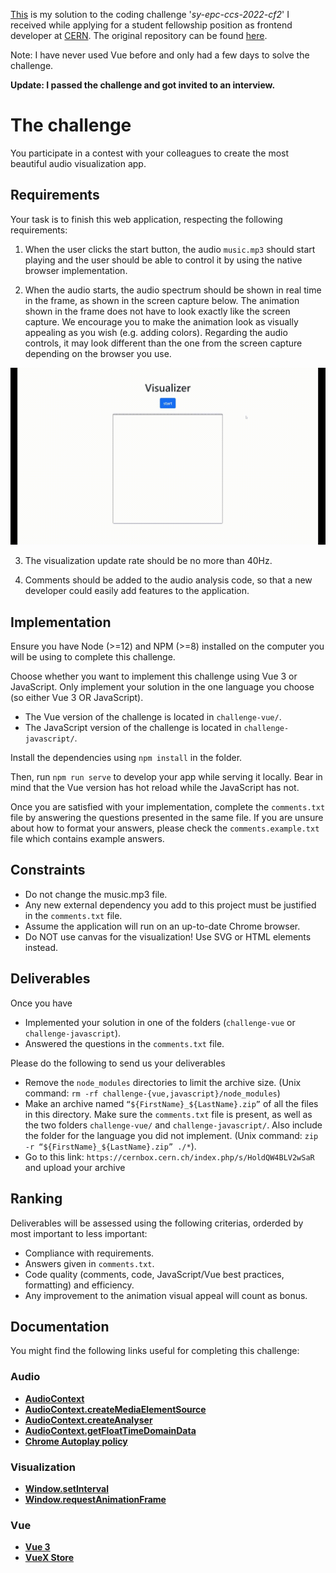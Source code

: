 [This](https://badertim.github.io/sy-epc-ccs-2022-cf2-coding-challenge/) is my solution to the coding challenge '_sy-epc-ccs-2022-cf2_' I received while applying for a student fellowship position as frontend developer at [CERN](https://home.cern/). The original repository can be found [here](https://github.com/7PH/sy-epc-ccs-2022-cf2-coding-challenge).  

Note: I have never used Vue before and only had a few days to solve the challenge.
  
**Update: I passed the challenge and got invited to an interview.**


# The challenge

You participate in a contest with your colleagues to create the most beautiful audio visualization app.

## Requirements

Your task is to finish this web application, respecting the following requirements:

1. When the user clicks the start button, the audio `music.mp3` should start playing and the user should be able to control it by using the native browser implementation.

2. When the audio starts, the audio spectrum should be shown in real time in the frame, as shown in the screen capture below. The animation shown in the frame does not have to look exactly like the screen capture. We encourage you to make the animation look as visually appealing as you wish (e.g. adding colors). Regarding the audio controls, it may look different than the one from the screen capture depending on the browser you use.

![Screen capture took on Chrome on Windows 10](./doc/screencapture.gif)

3. The visualization update rate should be no more than 40Hz.

4. Comments should be added to the audio analysis code, so that a new developer could easily add features to the application.

## Implementation

Ensure you have Node (>=12) and NPM (>=8) installed on the computer you will be using to complete this challenge.

Choose whether you want to implement this challenge using Vue 3 or JavaScript. Only implement your solution in the one language you choose (so either Vue 3 OR JavaScript).
- The Vue version of the challenge is located in `challenge-vue/`.
- The JavaScript version of the challenge is located in `challenge-javascript/`.

Install the dependencies using `npm install` in the folder.

Then, run `npm run serve` to develop your app while serving it locally. Bear in mind that the Vue version has hot reload while the JavaScript has not. 

Once you are satisfied with your implementation, complete the `comments.txt` file by answering the questions presented in the same file. If you are unsure about how to format your answers, please check the `comments.example.txt` file which contains example answers.

## Constraints

* Do not change the music.mp3 file.
* Any new external dependency you add to this project must be justified in the `comments.txt` file.
* Assume the application will run on an up-to-date Chrome browser.
* Do NOT use canvas for the visualization! Use SVG or HTML elements instead.

## Deliverables

Once you have
* Implemented your solution in one of the folders (`challenge-vue` or `challenge-javascript`).
* Answered the questions in the `comments.txt` file.

Please do the following to send us your deliverables
* Remove the `node_modules` directories to limit the archive size. (Unix command: `rm -rf challenge-{vue,javascript}/node_modules`)
* Make an archive named `“${FirstName}_${LastName}.zip”` of all the files in this directory. Make sure the `comments.txt` file is present, as well as the two folders `challenge-vue/` and `challenge-javascript/`. Also include the folder for the language you did not implement. (Unix command: `zip -r “${FirstName}_${LastName}.zip” ./*`). 
* Go to this link: `https://cernbox.cern.ch/index.php/s/HoldQW4BLV2wSaR` and upload your archive

## Ranking

Deliverables will be assessed using the following criterias, orderded by most important to less important:
* Compliance with requirements.
* Answers given in `comments.txt`.
* Code quality (comments, code, JavaScript/Vue best practices, formatting) and efficiency.
* Any improvement to the animation visual appeal will count as bonus.

## Documentation

You might find the following links useful for completing this challenge:

### Audio
* **[AudioContext](https://developer.mozilla.org/en-US/docs/Web/API/AudioContext)**
* **[AudioContext.createMediaElementSource](https://developer.mozilla.org/en-US/docs/Web/API/AudioContext/createMediaElementSource)**
* **[AudioContext.createAnalyser](https://developer.mozilla.org/en-US/docs/Web/API/BaseAudioContext/createAnalyser)**
* **[AudioContext.getFloatTimeDomainData](https://developer.mozilla.org/en-US/docs/Web/API/AnalyserNode/getFloatTimeDomainData)**
* **[Chrome Autoplay policy](https://developer.chrome.com/blog/autoplay/)**

### Visualization
* **[Window.setInterval](https://developer.mozilla.org/en-US/docs/Web/API/setInterval)**
* **[Window.requestAnimationFrame](https://developer.mozilla.org/en-US/docs/Web/API/window/requestAnimationFrame)**

### Vue
* **[Vue 3](https://vuejs.org/guide/introduction.html#what-is-vue)**
* **[VueX Store](https://vuex.vuejs.org/guide/)**
